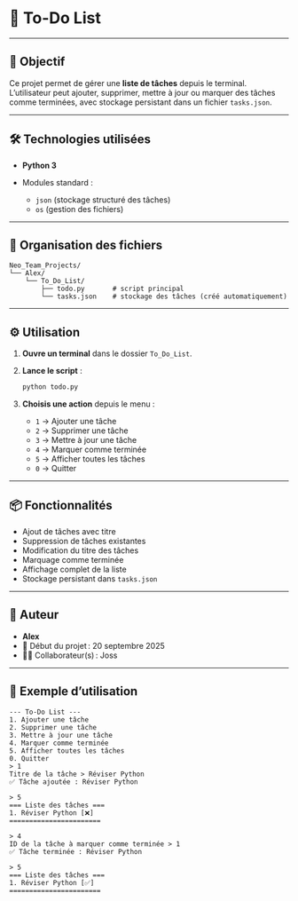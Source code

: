 # 📝 To-Do List

---

## 🚀 Objectif

Ce projet permet de gérer une **liste de tâches** depuis le terminal.
L’utilisateur peut ajouter, supprimer, mettre à jour ou marquer des tâches comme terminées, avec stockage persistant dans un fichier `tasks.json`.

---

## 🛠️ Technologies utilisées

* **Python 3**
* Modules standard :

  * `json` (stockage structuré des tâches)
  * `os` (gestion des fichiers)

---

## 📁 Organisation des fichiers

```
Neo_Team_Projects/
└── Alex/
    └── To_Do_List/
        ├── todo.py       # script principal
        └── tasks.json    # stockage des tâches (créé automatiquement)
```

---

## ⚙️ Utilisation

1. **Ouvre un terminal** dans le dossier `To_Do_List`.
2. **Lance le script** :

   ```bash
   python todo.py
   ```
3. **Choisis une action** depuis le menu :

   * `1` → Ajouter une tâche
   * `2` → Supprimer une tâche
   * `3` → Mettre à jour une tâche
   * `4` → Marquer comme terminée
   * `5` → Afficher toutes les tâches
   * `0` → Quitter

---

## 📦 Fonctionnalités

* Ajout de tâches avec titre
* Suppression de tâches existantes
* Modification du titre des tâches
* Marquage comme terminée
* Affichage complet de la liste
* Stockage persistant dans `tasks.json`

---

## 👤 Auteur

* **Alex**
* 📅 Début du projet : 20 septembre 2025
* 🧑‍🏫 Collaborateur(s) : Joss

---

## 📝 Exemple d’utilisation

```
--- To-Do List ---
1. Ajouter une tâche
2. Supprimer une tâche
3. Mettre à jour une tâche
4. Marquer comme terminée
5. Afficher toutes les tâches
0. Quitter
> 1
Titre de la tâche > Réviser Python
✅ Tâche ajoutée : Réviser Python

> 5
=== Liste des tâches ===
1. Réviser Python [❌]
=======================

> 4
ID de la tâche à marquer comme terminée > 1
✅ Tâche terminée : Réviser Python

> 5
=== Liste des tâches ===
1. Réviser Python [✅]
=======================
```
